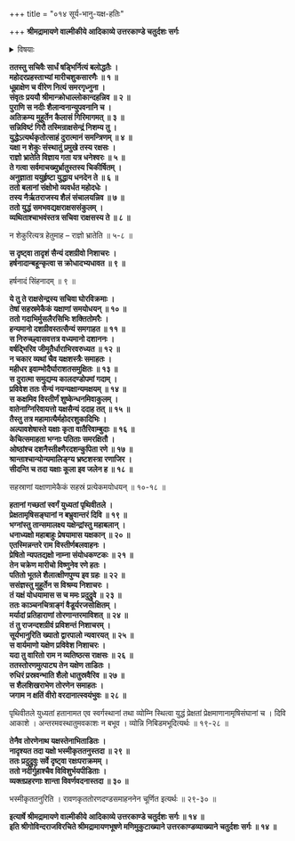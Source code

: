 +++
title = "०१४ सूर्य-भानु-यक्ष-हतिः"

+++
**श्रीमद्रामायणे वाल्मीकीये आदिकाव्ये उत्तरकाण्डे चतुर्दशः सर्गः**

<details><summary>विषयाः</summary>

त्रैलोक्य-विजय-प्रतिज्ञान-पूर्वकं  
प्रहस्तादि-सचिवैः सेनया च सह  
निर्गतेन रावणेन  
प्रथमं कुबेर-जयाय कैलासं प्रतिगमनम् ॥ १ ॥  
कुबेर-सेनाभिः सह युध्यता रावणेन  
सूर्य-भानु-नामक--यक्ष-वधे यक्ष-सेनाभी रावण-भयात् पलायनम् ॥ २ ॥
</details>


**ततस्तु सचिवैः सार्धं षड्भिर्नित्यं बलोद्धतैः ।  
महोदरप्रहस्ताभ्यां मारीचशुकसारणैः ॥ १ ॥  
धूम्राक्षेण च वीरेण नित्यं समरगृध्नुना ।  
संवृतः प्रययौ श्रीमान्क्रोधाल्लोकान्दहन्निव ॥ २ ॥  
पुराणि स नदीः शैलान्वनान्युपवनानि च ।  
अतिक्रम्य मुहूर्तेन कैलासं गिरिमागमत् ॥ ३ ॥  
सन्निविष्टं गिरौ तस्मिन्राक्षसेन्द्रं निशम्य तु ।  
युद्धेऽत्यर्थकृतोत्साहं दुरात्मानं समन्त्रिणम् ॥ ४ ॥  
यक्षा न शेकुः संस्थातुं प्रमुखे तस्य रक्षसः ।  
राज्ञो भ्रातेति विज्ञाय गता यत्र धनेश्वरः ॥ ५ ॥  
ते गत्वा सर्वमाचख्युर्भ्रातुस्तस्य चिकीर्षितम् ।  
अनुज्ञाता ययुर्हृष्टा युद्धाय धनदेन ते ॥ ६ ॥  
ततो बलानां संक्षोभो व्यवर्धत महोदधेः ।  
तस्य नैर्ऋतराजस्य शैलं संचालयन्निव ॥ ७ ॥  
ततो युद्धं समभवद्यक्षराक्षससंकुलम् ।  
व्यथिताश्चाभवंस्तत्र सचिवा राक्षसस्य ते ॥ ८ ॥**

न शेकुरित्यत्र हेतुमाह – राज्ञो भ्रातेति ॥ ५-८ ॥

**स दृष्ट्वा तादृशं सैन्यं दशग्रीवो निशाचरः ।  
हर्षनादान्बहून्कृत्वा स क्रोधादभ्यधावत ॥ ९ ॥**

हर्षनादं सिंहनादम् ॥ ९ ॥

**ये तु ते राक्षसेन्द्रस्य सचिवा घोरविक्रमाः ।  
तेषां सहस्रमेकैकं यक्षाणां समयोधयन् ॥ १० ॥  
ततो गदाभिर्मुसलैरसिभिः शक्तितोमरैः ।  
हन्यमानो दशग्रीवस्तत्सैन्यं समगाहत ॥ ११ ॥  
स निरुच्छ्वासवत्तत्र वध्यमानो दशाननः ।  
वर्षद्भिरिव जीमूतैर्धाराभिरवरुध्यत ॥ १२ ॥  
न चकार व्यथां चैव यक्षशस्त्रैः समाहतः ।  
महीधर इवाम्भोदैर्घाराशतसमुक्षितः ॥ १३ ॥  
स दुरात्मा समुद्यम्य कालदण्डोपमां गदाम् ।  
प्रविवेश ततः सैन्यं नयन्यक्षान्यमक्षयम् ॥ १४ ॥  
स कक्षमिव विस्तीर्णं शुष्केन्धनमिवाकुलम् ।  
वातेनाग्निरिवायत्तो यक्षसैन्यं ददाह तत् ॥ १५ ॥  
तैस्तु तत्र महामात्यैर्महोदरशुकादिभिः ।  
अल्पावशेषास्ते यक्षाः कृता वातैरिवाम्बुदाः ॥ १६ ॥  
केचित्समाहता भग्नाः पतिताः समरक्षितौ ।  
ओष्ठांश्च दशनैस्तीक्ष्णैरदशन्कुपिता रणे ॥ १७ ॥  
श्रान्ताश्चान्योन्यमालिङ्ग्य भ्रष्टशस्त्रा रणाजिर ।  
सीदन्ति च तदा यक्षाः कूला इव जलेन ह ॥ १८ ॥**

सहस्राणां यक्षाणामेकैकं सहस्रं प्रत्येकमयोधयन् ॥ १०-१८ ॥

**हतानां गच्छतां स्वर्गं युध्यतां पृथिवीतले ।  
प्रेक्षतामृषिसङ्घानां न बभ्रुवान्तरं दिवि ॥ १९ ॥  
भग्नांस्तु तान्समालक्ष्य यक्षेन्द्रांस्तु महाबलान् ।  
धनाध्यक्षो महाबाहुः प्रेषयामास यक्षकान् ॥ २० ॥  
एतस्मिन्नन्तरे राम विस्तीर्णबलवाहनः ।  
प्रेषितो न्यपतद्यक्षो नाम्ना संयोधकण्टकः ॥ २१ ॥  
तेन चक्रेण मारीचो विष्णुनेव रणे हतः ।  
पतितो भूतले शैलात्क्षीणपुण्य इव ग्रहः ॥ २२ ॥  
ससंज्ञस्तु मुहूर्तेन स विश्रम्य निशाचरः ।  
तं यक्षं योधयामास स च ममः प्रदुद्रुवे ॥ २३ ॥  
ततः काञ्चनचित्राङ्गं वैडूर्यरजसोक्षितम् ।  
मर्यादां प्रतिहाराणां तोरणान्तरमाविशत् ॥ २४ ॥  
तं तु राजन्दशग्रीवं प्रविशन्तं निशाचरम् ।  
सूर्यभानुरिति ख्यातो द्वारपालो न्यवारयत् ॥ २५ ॥  
स वार्यमाणो यक्षेण प्रविवेश निशाचरः ।  
यदा तु वारितो राम न व्यतिष्ठत्स राक्षसः ॥ २६ ॥  
ततस्तोरणमुत्पाट्य तेन यक्षेण ताडितः ।  
रुधिरं प्रस्रवन्भाति शैलो धातुस्रवैरिव ॥ २७ ॥  
स शैलशिखराभेण तोरणेन समाहतः ।  
जगाम न क्षतिं वीरो वरदानात्स्वयंभुवः ॥ २८ ॥**

पृथिवीतले युध्यतां हतानामत एव स्वर्गस्थानां तथा व्योम्नि स्थित्वा युद्धं प्रेक्षतां प्रेक्षमाणानामृषिसंघानां च । दिवि आकाशे । अन्तरमवस्थातुमवकाशः न बभूव । व्योन्नि निबिडमभूदित्यर्थः ॥ १९-२८ ॥

**तेनैव तोरणेनाथ यक्षस्तेनाभिताडितः ।  
नादृश्यत तदा यक्षो भस्मीकृततनुस्तदा ॥ २९ ॥  
ततः प्रदुद्रुवुः सर्वे दृष्ट्वा रक्षःपराक्रमम् ।  
ततो नदीर्गुहाश्चैव विविशुर्भयपीडिताः ।  
व्यक्तप्रहरणाः शान्ता विवर्णवदनास्तदा ॥ ३० ॥**

भस्मीकृततनुरिति । रावणकृततोरणदण्डसमाहननेन चूर्णित इत्यर्थः ॥ २९-३० ॥

**इत्यार्षे श्रीमद्रामायणे वाल्मीकीये आदिकाव्ये उत्तरकाण्डे चतुर्दशः सर्गः ॥ १४ ॥  
इति श्रीगोविन्दराजविरचिते श्रीमद्रामायणभूषणे मणिमुकुटाख्याने उत्तरकाण्डव्याख्याने चतुर्दशः सर्गः ॥ १४ ॥**
